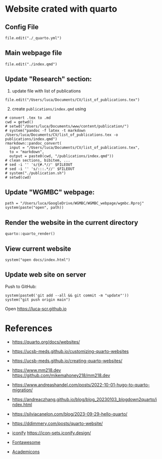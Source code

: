 # Website crated with **quarto**

## Config File

```{r}
file.edit("./_quarto.yml")
```

## Main webpage file 

```{r}
file.edit("./index.qmd")
```

## Update "Research" section:

1. update file with list of publications

```{r}
file.edit("/Users/luca/Documents/CV/list_of_publications.tex")
```

2. create `publications/index.qmd` using

```{r}
# convert .tex to .md 
cwd = getwd()
# setwd("/Users/luca/Documents/www/content/publication/")
# system("pandoc -f latex -t markdown /Users/luca/Documents/CV/list_of_publications.tex -o publications/index.qmd")
rmarkdown::pandoc_convert(
  input = "/Users/luca/Documents/CV/list_of_publications.tex",
  to = "markdown",
  output = paste0(cwd, "/publications/index.qmd"))
# clean sections, bibitem, ...
# sed -i '' 's/{#.*//' $FILEOUT
# sed -i '' 's/:::.*//' $FILEOUT
# system("./publication.sh")
# setwd(cwd)
```

## Update "WGMBC" webpage:

```{r}
path = "/Users/luca/GoogleDrive/WGMBC/WGMBC_webpage/wgmbc.Rproj"
system(paste("open", path))
```

## Render the website in the current directory

```{r}
quarto::quarto_render()
```

## View current website

```{r}
system("open docs/index.html")
```

## Update web site on server

Push to GitHub:

```{r}
system(paste0('git add --all && git commit -m "update"'))
system("git push origin main")
```

Open <https://luca-scr.github.io>


# References

- https://quarto.org/docs/websites/
- https://ucsb-meds.github.io/customizing-quarto-websites
- https://ucsb-meds.github.io/creating-quarto-websites/
- https://www.mm218.dev
  https://github.com/mikemahoney218/mm218.dev
-	https://www.andreashandel.com/posts/2022-10-01-hugo-to-quarto-migration/
- https://andreaczhang.github.io/blog/blog_20230103_blogdown2quarto/index.html
-	https://silviacanelon.com/blog/2023-09-29-hello-quarto/
-	https://ddimmery.com/posts/quarto-website/

- [iconify](https://github.com/mcanouil/quarto-iconify)
  https://icon-sets.iconify.design/
- [Fontawesome](https://fontawesome.com/search?o=r&m=free)
- [Academicons](https://jpswalsh.github.io/academicons/)
